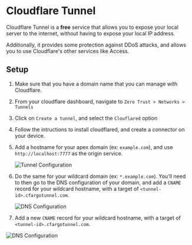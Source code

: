 # Cloudflare Tunnel

Cloudflare Tunnel is a **free** service that allows you to expose your local server to the internet, without having to expose your local IP address.

Additionally, it provides some protection against DDoS attacks, and allows you to use Cloudflare's other services like Access.

## Setup

1. Make sure that you have a domain name that you can manage with Cloudflare.

1. From your cloudflare dashboard, navigate to `Zero Trust > Networks > Tunnels`

1. Click on `Create a tunnel`, and select the `Clouflared` option

1. Follow the intructions to install cloudflared, and create a connector on your device.

1. Add a hostname for your apex domain (ex: `example.com`), and use `http://localhost:7777` as the origin service.

    ![Tunnel Configuration](./tunnel.png)

1. Do the same for your wildcard domain (ex: `*.example.com`). You'll need to then go to the DNS configuration of your domain, and add a `CNAME` record for your wildcard hostname, with a target of `<tunnel-id>.cfargotunnel.com`.

    ![DNS Configuration](./dns.png)

1. Add a new `CNAME` record for your wildcard hostname, with a target of `<tunnel-id>.cfargotunnel.com`.

  ![DNS Configuration](./dns.png)

